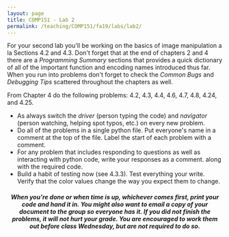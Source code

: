 ```yaml
---
layout: page
title: COMP151 - Lab 2
permalink: /teaching/COMP151/fa19/labs/lab2/
---
```


For your second lab you'll be working on the basics of image manipulation a la Sections 4.2 and 4.3. Don't forget that at the end of chapters 2 and 4 there are a *Programming Summary* sections that provides a quick dictionary of all of the important function and encoding names introduced thus far. When you run into problems don't forget to check the *Common Bugs* and *Debugging Tips* scattered throughout the chapters as well.

From Chapter 4 do the following problems: 4.2, 4.3, 4.4, 4.6, 4.7, 4.8, 4.24, and 4.25.
* As always switch the *driver* (person typing the code) and *navigator* (person watching, helping spot typos, etc.) on every new problem.
* Do all of the problems in a single python file. Put everyone's name in a comment at the top of the file. Label the start of each problem with a comment.
* For any problem that includes responding to questions as well as interacting with python code, write your responses as a comment. along with the required code.  
* Build a habit of testing now (see 4.3.3). Test everything your write. Verify that the color values change the way you expect them to change.

<h5 align="center">
 When you're done or when time is up, whichever comes first, print your code and hand it in.  You might also want to email a copy of your document to the group so everyone has it. If you did not finish the problems, it will not hurt your grade. You are encouraged to work them out before class Wednesday, but are not required to do so.
</h3>

